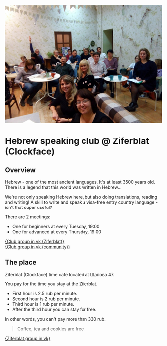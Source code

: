 ![photo](./photo.jpg)

# Hebrew speaking club @ Ziferblat (Clockface)

## Overview

Hebrew - one of the most ancient languages. It's at least 3500 years old.
There is a legend that this world was written in Hebrew...

We're not only speaking Hebrew here, but also doing translations, reading and writing!
A skill to write and speak a visa-free entry country language - isn't that super useful?

There are 2 meetings:
* One for beginners at every Tuesday, 19:00
* One for advanced at every Thursday, 19:00

[{Club group in vk (Ziferblat)}](https://vk.com/event172459259)<br>
[{Club group in vk (community)}](https://vk.com/ulpankzn)

## The place

Ziferblat (Clockface) time cafe located at Щапова 47.

You pay for the time you stay at the Ziferblat.

* First hour is 2.5 rub per minute.
* Second hour is 2 rub per minute.
* Third hour is 1 rub per minute.
* After the third hour you can stay for free.

In other words, you can't pay more than 330 rub.

> Coffee, tea and cookies are free.

[{Ziferblat group in vk}](https://vk.com/clockfacekzn)
